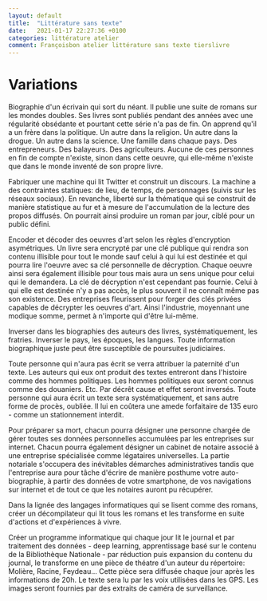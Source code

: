 ```yaml
---
layout: default
title:  "Littérature sans texte"
date:   2021-01-17 22:27:36 +0100
categories: littérature atelier
comment: Françoisbon atelier littérature sans texte tierslivre
---
```


# Variations

Biographie d'un écrivain qui sort du néant. Il publie une suite de romans sur les mondes doubles. Ses livres sont publiés pendant des années avec une régularité obsédante et pourtant cette série n'a pas de fin. On apprend qu'il a un frère dans la politique. Un autre dans la religion. Un autre dans la drogue. Un autre dans la science. Une famille dans chaque pays. Des entrepreneurs. Des balayeurs. Des agriculteurs. Aucune de ces personnes en fin de compte n'existe, sinon dans cette oeuvre, qui elle-même n'existe que dans le monde inventé de son propre livre.  

Fabriquer une machine qui lit Twitter et construit un discours. La machine a des contraintes statiques: de lieu, de temps, de personnages (suivis sur les réseaux sociaux). En revanche, liberté sur la thématique qui se construit de manière statistique au fur et à mesure de l'accumulation de la lecture des propos diffusés. On pourrait ainsi produire un roman par jour, ciblé pour un public défini.

Encoder et décoder des oeuvres d'art selon les règles d'encryption asymétriques. Un livre sera encrypté par une clé publique qui rendra son contenu illisible pour tout le monde sauf celui à qui lui est destinée et qui pourra lire l'oeuvre avec sa clé personnelle de décryption. Chaque oeuvre ainsi sera également illisible pour tous mais aura un sens unique pour celui qui le demandera. La clé de décryption n'est cependant pas fournie. Celui à qui elle est destinée n'y a pas accès, le plus souvent il ne connaît même pas son existence. Des entreprises fleurissent pour forger des clés privées capables de décrypter les oeuvres d'art. Ainsi l'industrie, moyennant une modique somme, permet à n'importe qui d'être lui-même.

Inverser dans les biographies des auteurs des livres, systématiquement, les fratries. Inverser le pays, les époques, les langues. Toute information biographique juste peut être susceptible de poursuites judiciaires.

Toute personne qui n'aura pas écrit se verra attribuer la paternité d'un texte. Les auteurs qui eux ont produit des textes entreront dans l'histoire comme des hommes politiques. Les hommes politiques eux seront connus comme des douaniers. Etc. Par décrêt cause et effet seront inversés.
Toute personne qui aura écrit un texte sera systématiquement, et sans autre forme de procès, oubliée. Il lui en coûtera une amede forfaitaire de 135 euro - comme un stationnement interdit.

Pour préparer sa mort, chacun pourra désigner une personne chargée de gérer toutes ses données personnelles accumulées par les entreprises sur internet. Chacun pourra également désigner un cabinet de notaire associé à une entreprise spécialisée comme légataires universelles. La partie notariale s'occupera des inévitables démarches administratives tandis que l'entreprise aura pour tâche d'écrire de manière posthume votre auto-biographie, à partir des données de votre smartphone, de vos navigations sur internet et de tout ce que les notaires auront pu récupérer.  

Dans la lignée des langages informatiques qui se lisent comme des romans, créer un décompilateur qui lit tous les romans et les transforme en suite d'actions et d'expériences à vivre.  

Créer un programme informatique qui chaque jour lit le journal et par traitement des données - deep learning, apprentissage basé sur le contenu de la Bibliothèque Nationale - par réduction puis expansion du contenu du journal, le transforme en une pièce de théatre d'un auteur du répertoire: Molière, Racine, Feydeau... Cette pièce sera diffusée chaque jour après les informations de 20h. Le texte sera lu par les voix utilisées dans les GPS. Les images seront fournies par des extraits de caméra de surveillance.






